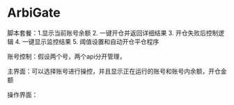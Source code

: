 # ArbiGate
脚本套餐：1.显示当前账号余额 2. 一键开仓并返回详细结果 3. 开仓失败后控制逻辑 4. 一键显示监控结果 5. 阈值设置和自动开仓平仓程序

账号控制：假设两个号，两个api分开管理，

主界面：可以选择账号进行操控，并且显示正在运行的账号和账号内余额，开仓金额

操作界面：